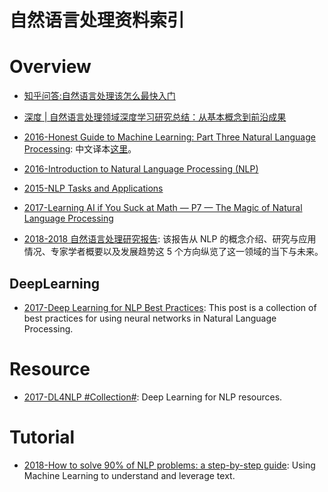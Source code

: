 

# 自然语言处理资料索引

# Overview

- [知乎问答:自然语言处理该怎么最快入门](https://www.zhihu.com/question/19895141/answer/20084186)

- [深度 | 自然语言处理领域深度学习研究总结：从基本概念到前沿成果](http://mp.weixin.qq.com/s?__biz=MzA3MzI4MjgzMw==&mid=2650722208&idx=1&sn=52397806416c7d7f570d5c8fc9ecb96e&chksm=871b0bdeb06c82c85c03e7a07a3c71d9258969470ed8b70eeff850db98a0b7b98cda6fe787ee&mpshare=1&scene=23&srcid=01112KQgkGgBgbhPcHK1N2Lt#rd)

- [2016-Honest Guide to Machine Learning: Part Three Natural Language Processing](https://medium.com/axiomzenteam/honest-guide-to-machine-learning-part-three-54a1c71a9d64#.6m3avvq29): 中文译本[这里](http://www.jiqizhixin.com/article/2314)。

- [2016-Introduction to Natural Language Processing (NLP)](http://blog.algorithmia.com/introduction-natural-language-processing-nlp/)

- [2015-NLP Tasks and Applications](http://www.cs.jhu.edu/~jason/465/PDFSlides/lect36-tasks.pdf)

- [2017-Learning AI if You Suck at Math — P7 — The Magic of Natural Language Processing](https://parg.co/bR4)

- [2018-2018 自然语言处理研究报告](https://mp.weixin.qq.com/s/Hz2_xAyToCEXf2scl7me8Q): 该报告从 NLP 的概念介绍、研究与应用情况、专家学者概要以及发展趋势这 5 个方向纵览了这一领域的当下与未来。

## DeepLearning

- [2017-Deep Learning for NLP Best Practices](http://ruder.io/deep-learning-nlp-best-practices/index.html#optimization): This post is a collection of best practices for using neural networks in Natural Language Processing.

# Resource

- [2017-DL4NLP #Collection#](https://github.com/andrewt3000/DL4NLP): Deep Learning for NLP resources.

# Tutorial

- [2018-How to solve 90% of NLP problems: a step-by-step guide](https://parg.co/UiG): Using Machine Learning to understand and leverage text.
